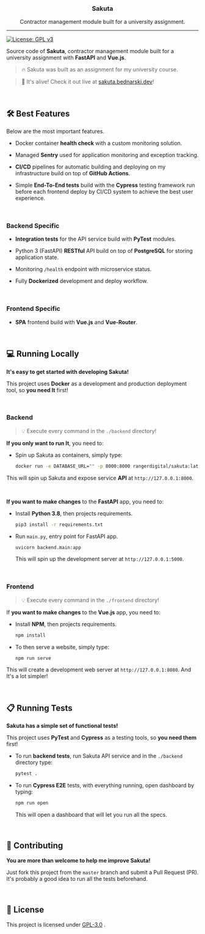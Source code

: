 <p align="center">
  <h3 align="center">Sakuta</h3>
  <p align="center">Contractor management module built for a university assignment.</p>
</p>

---

[![License: GPL v3](https://img.shields.io/badge/License-GPLv3-blue.svg)](https://www.gnu.org/licenses/gpl-3.0)

Source code of **Sakuta**, contractor management module built for a university assignment with **FastAPI** and **Vue.js**.

> 🔥 Sakuta was built as an assignment for my university course.

> 👑 It's alive! Check it out live at [sakuta.bednarski.dev](https://sakuta.bednarski.dev/)!

<br>

## 🛠 Best Features

Below are the most important features.

- Docker container **health check** with a custom monitoring solution.

- Managed **Sentry** used for application monitoring and exception tracking.

- **CI/CD** pipelines for automatic building and deploying on my infrastructure build on top of **GitHub Actions**.

- Simple **End-To-End tests** build with the **Cypress** testing framework run before each frontend deploy by CI/CD system to achieve the best user experience.

<br>

### Backend Specific

- **Integration tests** for the API service build with **PyTest** modules.

- Python 3 (FastAPI) **RESTful** API build on top of **PostgreSQL** for storing application state.

- Monitoring `/health` endpoint with microservice status.

- Fully **Dockerized** development and deploy workflow.

<br>

### Frontend Specific

- **SPA** frontend build with **Vue.js** and **Vue-Router**.

<br>

## 💻 Running Locally

**It's easy to get started with developing Sakuta!**

This project uses **Docker** as a development and production deployment tool, so **you need It** first!

<br>

### Backend

> 💡 Execute every command in the `./backend` directory!

**If you only want to run It**, you need to:

- Spin up Sakuta as containers, simply type:

  ```bash
  docker run -e DATABASE_URL="" -p 8000:8000 rangerdigital/sakuta:latest
  ```

This will spin up Sakuta and expose service **API** at `http://127.0.0.1:8000`.

<br>

**If you want to make changes** to the **FastAPI** app, you need to:

- Install **Python 3.8**, then projects requirements.

  ```bash
  pip3 install -r requirements.txt
  ```

- Run `main.py`, entry point for FastAPI app.

  ```bash
  uvicorn backend.main:app
  ```

  This will spin up the development server at `http://127.0.0.1:5000`.

<br>

### Frontend

> 💡 Execute every command in the `./frontend` directory!

If **you want to make changes** to the **Vue.js** app, you need to:

- Install **NPM**, then projects requirements.

  ```bash
  npm install
  ```

- To then serve a website, simply type:

  ```bash
  npm run serve
  ```

This will create a development web server at `http://127.0.0.1:8080`.
And It's a lot simpler!

<br>

## 📋 Running Tests

**Sakuta has a simple set of functional tests!**

This project uses **PyTest** and **Cypress** as a testing tools, so **you need them** first!

- To run **backend tests**, run Sakuta API service and in the `./backend` directory type:

  ```bash
  pytest .
  ```

- To run **Cypress E2E** tests, with everything running, open dashboard by typing:

  ```bash
  npm run open
  ```

  This will open a dashboard that will let you run all the specs.

<br>

## 🚧 Contributing

**You are more than welcome to help me improve Sakuta!**

Just fork this project from the `master` branch and submit a Pull Request (PR).  
It's probably a good idea to run all the tests beforehand.

<br>

## 📃 License

This project is licensed under [GPL-3.0](https://choosealicense.com/licenses/gpl-3.0/) .
